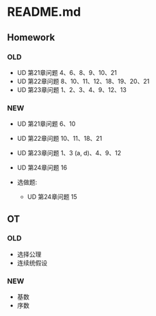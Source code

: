 # README.md

## Homework

### OLD
- UD 第21章问题 4、6、8、9、10、21
- UD 第22章问题 8、10、11、12、18、19、20、21
- UD 第23章问题 1、2、3、4、9、12、13

### NEW
- UD 第21章问题 6、10
- UD 第22章问题 10、11、18、21
- UD 第23章问题 1、3 (a, d)、4、9、12
- UD 第24章问题 16

- 选做题:
  - UD 第24章问题 15

## OT

### OLD
  - 选择公理
  - 连续统假设

### NEW
  - 基数
  - 序数
